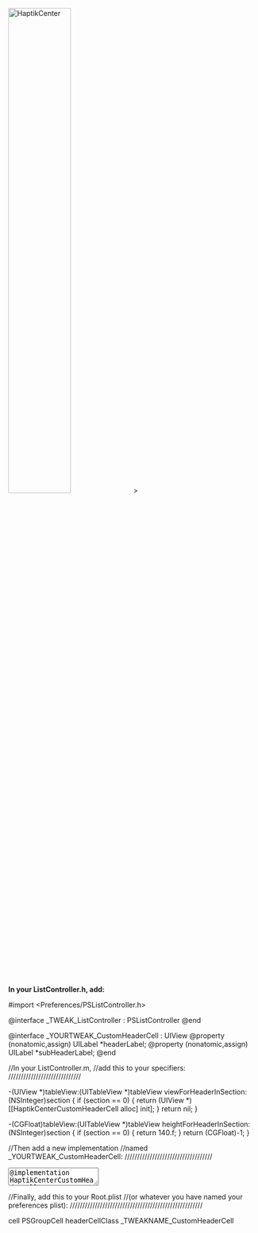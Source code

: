<img src="http://i.imgur.com/q0ldELu.png" alt="HaptikCenter" style="width:50%;height:50%;">>

**In your ListController.h, add:**

#import <Preferences/PSListController.h>

@interface _TWEAK_ListController : PSListController
@end

@interface _YOURTWEAK_CustomHeaderCell : UIView
@property (nonatomic,assign) UILabel *headerLabel;
@property (nonatomic,assign) UILabel *subHeaderLabel;
@end

//In your ListController.m,
//add this to your specifiers:
/////////////////////////////

-(UIView *)tableView:(UITableView *)tableView viewForHeaderInSection:(NSInteger)section {
    if (section == 0) {
        return (UIView *)[[HaptikCenterCustomHeaderCell alloc] init];
    }
    return nil;
}

-(CGFloat)tableView:(UITableView *)tableView heightForHeaderInSection:(NSInteger)section {
    if (section == 0) {
        return 140.f;
    }
    return (CGFloat)-1;
}

//Then add a new implementation
//named _YOURTWEAK_CustomHeaderCell:
///////////////////////////////////
<textarea>
@implementation HaptikCenterCustomHeaderCell
@synthesize headerLabel,subHeaderLabel,randomLabel;

- (id)init {

	   self = [super initWithFrame:CGRectZero];
	   
       if (self) {
 
            self.headerLabel = [[UILabel alloc] initWithFrame:CGRectZero];
            [self.headerLabel setNumberOfLines:1];
            [self.headerLabel setFont:[UIFont fontWithName:@"HelveticaNeue-Light" size:36]];
            [self.headerLabel setText:@"HaptikCenter BETA"];                                               //Edit the displayed text here
            [self.headerLabel setBackgroundColor:[UIColor clearColor]];
            [self.headerLabel setTextColor:[UIColor colorWithRed:0.16 green:0.50 blue:0.73 alpha:1.0]];     //Edit the color of the text here
            [self.headerLabel setTextAlignment:NSTextAlignmentCenter];
            [self addSubview:self.headerLabel];
            [self.headerLabel setTranslatesAutoresizingMaskIntoConstraints:NO];
            [self addConstraint:[NSLayoutConstraint constraintWithItem:self.headerLabel attribute:NSLayoutAttributeTop relatedBy:NSLayoutRelationEqual toItem:self attribute:NSLayoutAttributeBottom multiplier:0.2 constant:0]];
            [self addConstraint:[NSLayoutConstraint constraintWithItem:self.headerLabel attribute:NSLayoutAttributeCenterX relatedBy:NSLayoutRelationEqual toItem:self attribute:NSLayoutAttributeCenterX multiplier:1 constant:0]];
        
            self.subHeaderLabel = [[UILabel alloc] initWithFrame:CGRectZero];
            [self.subHeaderLabel setNumberOfLines:1];
            [self.subHeaderLabel setFont:[UIFont fontWithName:@"HelveticaNeue-Light" size:17]];
            [self.subHeaderLabel setText:@"Haptic Feedback For Your Control Center"];                            //Edit the displayed text here
            [self.subHeaderLabel setBackgroundColor:[UIColor clearColor]];
            [self.subHeaderLabel setTextColor:[UIColor colorWithRed:0.17 green:0.24 blue:0.31 alpha:0.7]];       //Edit the color of the text here
            [self.subHeaderLabel setTextAlignment:NSTextAlignmentCenter];
            [self addSubview:self.subHeaderLabel];
            [self.subHeaderLabel setTranslatesAutoresizingMaskIntoConstraints:NO];
            [self addConstraint:[NSLayoutConstraint constraintWithItem:self.subHeaderLabel attribute:NSLayoutAttributeTop relatedBy:NSLayoutRelationEqual toItem:self.headerLabel attribute:NSLayoutAttributeBottom multiplier:1 constant:5]];
            [self addConstraint:[NSLayoutConstraint constraintWithItem:self.subHeaderLabel attribute:NSLayoutAttributeCenterX relatedBy:NSLayoutRelationEqual toItem:self attribute:NSLayoutAttributeCenterX multiplier:1 constant:0]];
    }

    return self;
}
</textarea>

//Finally, add this to your Root.plist
//(or whatever you have named your preferences plist):
/////////////////////////////////////////////////////

<dict>
			<key>cell</key>
			<string>PSGroupCell</string>
			<key>headerCellClass</key>
			<string>_TWEAKNAME_CustomHeaderCell</string>
</dict>
